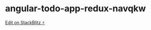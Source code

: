 # angular-todo-app-redux-navqkw

[Edit on StackBlitz ⚡️](https://stackblitz.com/edit/angular-todo-app-redux-navqkw)